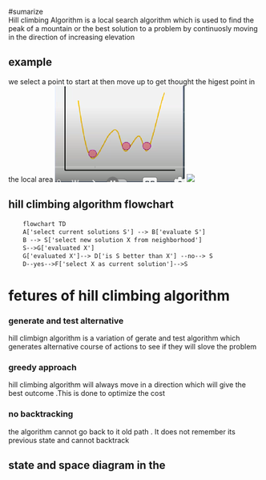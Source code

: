 #sumarize  
Hill climbing Algorithm is a local search algorithm which is used to find the peak of a mountain or the best solution to a problem by continuosly moving in the direction of increasing elevation 
## example 
we select a point to start at then move up to get thought the higest point in the local area 
 ![](../picture/Capture.png)
![](../picture/cáp.png)
## hill climbing algorithm flowchart 
```mermaid 
	flowchart TD 
	A['select current solutions S'] --> B['evaluate S']
	B --> S['select new solution X from neighborhood']
	S-->G['evaluated X']
	G['evaluated X']--> D['is S better than X'] --no--> S
	D--yes-->F['select X as current solution']-->S
```

# fetures of hill climbing algorithm 
###  generate and test alternative 
hill climbign algorithm is a variation of gerate and test algorithm which generates alternative course of actions to see if they will slove the problem 
### greedy approach 
hill  climbing algorithm will always move in a direction which will give the best outcome .This is done to optimize the cost 
### no backtracking 
the algorithm  cannot go back to it old path . It does not remember its previous state and cannot backtrack 
## state and space diagram in the 
